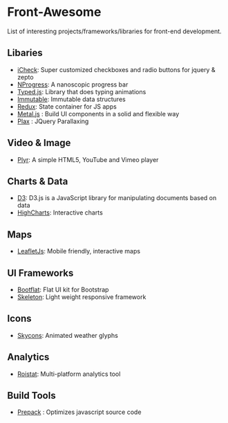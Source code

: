 # Front-Awesome  #

List of interesting projects/frameworks/libraries for front-end development.

## Libaries ##
- [iCheck](http://icheck.fronteed.com/): Super customized checkboxes and radio buttons for jquery & zepto
- [NProgress](http://ricostacruz.com/nprogress): A nanoscopic progress bar
- [Typed.js](http://www.mattboldt.com/demos/typed-js/): Library that does typing animations
- [Immutable](https://facebook.github.io/immutable-js/): Immutable data structures
- [Redux](http://redux.js.org/): State container for JS apps
- [Metal.js](https://github.com/metal/metal.js) : Build UI components in a solid and flexible way
- [Plax](https://github.com/cameronmcefee/plax) : JQuery Parallaxing

## Video & Image ##
- [Plyr](https://github.com/sampotts/plyr): A simple HTML5, YouTube and Vimeo player

## Charts & Data ##
- [D3](https://d3js.org): D3.js is a JavaScript library for manipulating documents based on data
- [HighCharts](https://www.highcharts.com/): Interactive charts

## Maps ##
- [LeafletJs](http://leafletjs.com/): Mobile friendly, interactive maps

## UI Frameworks ##
- [Bootflat](http://bootflat.github.io/): Flat UI kit for Bootstrap
- [Skeleton](http://getskeleton.com): Light weight responsive framework

## Icons ##
- [Skycons](https://darkskyapp.github.io/skycons/): Animated weather glyphs

## Analytics ##

- [Roistat](https://www.roistat.com): Multi-platform analytics tool

## Build Tools ##
- [Prepack](https://prepack.io/) : Optimizes javascript source code
